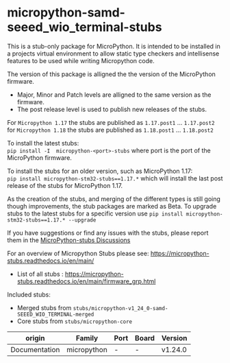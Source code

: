 # micropython-samd-seeed_wio_terminal-stubs


This is a stub-only package for MicroPython.
It is intended to be installed in a projects virtual environment to allow static type checkers and intellisense features to be used while writing Micropython code.

The version of this package is alligned the the version of the MicroPython firmware.
 - Major, Minor and Patch levels are alligned to the same version as the firmware.  
 - The post release level is used to publish new releases of the stubs.

For `Micropython 1.17` the stubs are published as `1.17.post1` ... `1.17.post2`  
for `Micropython 1.18` the stubs are published as `1.18.post1` ... `1.18.post2`  

To install the latest stubs:  
`pip install -I  micropython-<port>-stubs` where port is the port of the MicroPython firmware.

To install the stubs for an older version, such as MicroPython 1.17:  
`pip install micropython-stm32-stubs==1.17.*` which will install the last post release of the stubs for MicroPython 1.17.


As the creation of the stubs, and merging of the different types is still going though improvements, the stub packages are marked as Beta.
To upgrade stubs to the latest stubs for a specific version use `pip install micropython-stm32-stubs==1.17.* --upgrade`

If you have suggestions or find any issues with the stubs, please report them in the [MicroPython-stubs Discussions](https://github.com/Josverl/micropython-stubs/discussions)

For an overview of  Micropython Stubs please see: https://micropython-stubs.readthedocs.io/en/main/ 
 * List of all stubs : https://micropython-stubs.readthedocs.io/en/main/firmware_grp.html

Included stubs:
* Merged stubs from `stubs/micropython-v1_24_0-samd-SEEED_WIO_TERMINAL-merged`
* Core stubs from `stubs/micropython-core`


origin | Family | Port | Board | Version
-------|--------|------|-------|--------
Documentation | micropython | - | - | v1.24.0 
